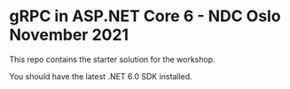 # gRPC in ASP.NET Core 6 - NDC Oslo November 2021

This repo contains the starter solution for the workshop.

You should have the latest .NET 6.0 SDK installed.
